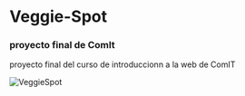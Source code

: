 # Veggie-Spot
### proyecto final de ComIt

proyecto final del curso de introduccionn a la web de ComIT

![VeggieSpot](https://media.giphy.com/media/3dkTotg3xWnNkdFL7q/giphy.gif) 

